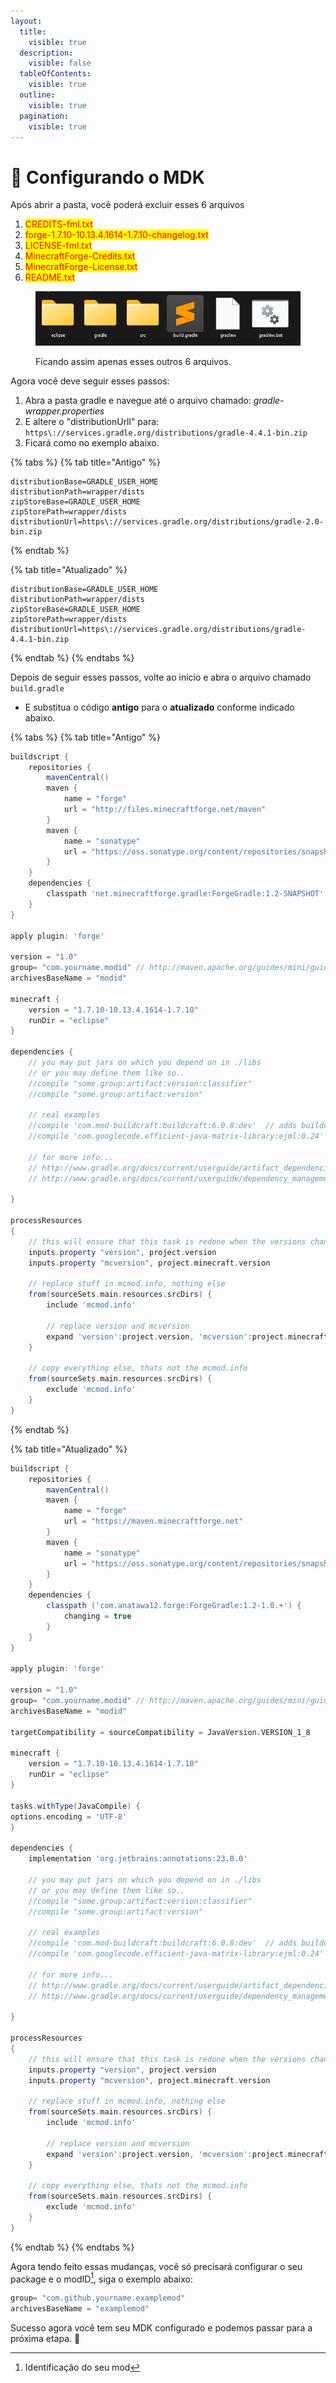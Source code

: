 ```yaml
---
layout:
  title:
    visible: true
  description:
    visible: false
  tableOfContents:
    visible: true
  outline:
    visible: true
  pagination:
    visible: true
---
```


# 🤖 Configurando o MDK

Após abrir a pasta, você poderá excluir esses 6 arquivos

1. <mark style="color:red;">CREDITS-fml.txt</mark>
2. <mark style="color:red;">forge-1.7.10-10.13.4.1614-1.7.10-changelog.txt</mark>
3. <mark style="color:red;">LICENSE-fml.txt</mark>
4. <mark style="color:red;">MinecraftForge-Credits.txt</mark>
5. <mark style="color:red;">MinecraftForge-License.txt</mark>
6. <mark style="color:red;">README.txt</mark>

<figure><img src="../../.gitbook/assets/image (24).png" alt=""><figcaption><p>Ficando assim apenas esses outros 6 arquivos.</p></figcaption></figure>

Agora você deve seguir esses passos:

1. Abra a pasta gradle e navegue até o arquivo chamado: _gradle-wrapper.properties_
2. E altere o "distributionUrll" para: `https\://services.gradle.org/distributions/gradle-4.4.1-bin.zip`
3. Ficará como no exemplo abaixo.

{% tabs %}
{% tab title="Antigo" %}
```properties
distributionBase=GRADLE_USER_HOME
distributionPath=wrapper/dists
zipStoreBase=GRADLE_USER_HOME
zipStorePath=wrapper/dists
distributionUrl=https\://services.gradle.org/distributions/gradle-2.0-bin.zip
```
{% endtab %}

{% tab title="Atualizado" %}
```properties
distributionBase=GRADLE_USER_HOME
distributionPath=wrapper/dists
zipStoreBase=GRADLE_USER_HOME
zipStorePath=wrapper/dists
distributionUrl=https\://services.gradle.org/distributions/gradle-4.4.1-bin.zip
```
{% endtab %}
{% endtabs %}

Depois de seguir esses passos, volte ao inicio e abra o arquivo chamado `build.gradle`

* E substitua o código **antigo** para o **atualizado** conforme indicado abaixo.

{% tabs %}
{% tab title="Antigo" %}
```gradle
buildscript {
    repositories {
        mavenCentral()
        maven {
            name = "forge"
            url = "http://files.minecraftforge.net/maven"
        }
        maven {
            name = "sonatype"
            url = "https://oss.sonatype.org/content/repositories/snapshots/"
        }
    }
    dependencies {
        classpath 'net.minecraftforge.gradle:ForgeGradle:1.2-SNAPSHOT'
    }
}

apply plugin: 'forge'

version = "1.0"
group= "com.yourname.modid" // http://maven.apache.org/guides/mini/guide-naming-conventions.html
archivesBaseName = "modid"

minecraft {
    version = "1.7.10-10.13.4.1614-1.7.10"
    runDir = "eclipse"
}

dependencies {
    // you may put jars on which you depend on in ./libs
    // or you may define them like so..
    //compile "some.group:artifact:version:classifier"
    //compile "some.group:artifact:version"
      
    // real examples
    //compile 'com.mod-buildcraft:buildcraft:6.0.8:dev'  // adds buildcraft to the dev env
    //compile 'com.googlecode.efficient-java-matrix-library:ejml:0.24' // adds ejml to the dev env

    // for more info...
    // http://www.gradle.org/docs/current/userguide/artifact_dependencies_tutorial.html
    // http://www.gradle.org/docs/current/userguide/dependency_management.html

}

processResources
{
    // this will ensure that this task is redone when the versions change.
    inputs.property "version", project.version
    inputs.property "mcversion", project.minecraft.version

    // replace stuff in mcmod.info, nothing else
    from(sourceSets.main.resources.srcDirs) {
        include 'mcmod.info'
                
        // replace version and mcversion
        expand 'version':project.version, 'mcversion':project.minecraft.version
    }
        
    // copy everything else, thats not the mcmod.info
    from(sourceSets.main.resources.srcDirs) {
        exclude 'mcmod.info'
    }
}

```
{% endtab %}

{% tab title="Atualizado" %}
```gradle
buildscript {
    repositories {
        mavenCentral()
        maven {
            name = "forge"
            url = "https://maven.minecraftforge.net"
        }
        maven {
            name = "sonatype"
            url = "https://oss.sonatype.org/content/repositories/snapshots/"
        }
    }
    dependencies {
        classpath ('com.anatawa12.forge:ForgeGradle:1.2-1.0.+') {
            changing = true
        }
    }
}

apply plugin: 'forge'

version = "1.0"
group= "com.yourname.modid" // http://maven.apache.org/guides/mini/guide-naming-conventions.html
archivesBaseName = "modid"

targetCompatibility = sourceCompatibility = JavaVersion.VERSION_1_8

minecraft {
    version = "1.7.10-10.13.4.1614-1.7.10"
    runDir = "eclipse"
}

tasks.withType(JavaCompile) {
options.encoding = 'UTF-8'
}

dependencies {
    implementation 'org.jetbrains:annotations:23.0.0'

    // you may put jars on which you depend on in ./libs
    // or you may define them like so..
    //compile "some.group:artifact:version:classifier"
    //compile "some.group:artifact:version"
      
    // real examples
    //compile 'com.mod-buildcraft:buildcraft:6.0.8:dev'  // adds buildcraft to the dev env
    //compile 'com.googlecode.efficient-java-matrix-library:ejml:0.24' // adds ejml to the dev env

    // for more info...
    // http://www.gradle.org/docs/current/userguide/artifact_dependencies_tutorial.html
    // http://www.gradle.org/docs/current/userguide/dependency_management.html

}

processResources
{
    // this will ensure that this task is redone when the versions change.
    inputs.property "version", project.version
    inputs.property "mcversion", project.minecraft.version

    // replace stuff in mcmod.info, nothing else
    from(sourceSets.main.resources.srcDirs) {
        include 'mcmod.info'
                
        // replace version and mcversion
        expand 'version':project.version, 'mcversion':project.minecraft.version
    }
        
    // copy everything else, thats not the mcmod.info
    from(sourceSets.main.resources.srcDirs) {
        exclude 'mcmod.info'
    }
}

```
{% endtab %}
{% endtabs %}

Agora tendo feito essas mudanças, você só precisará configurar o seu package e o modID[^1], siga o exemplo abaixo:

```gradle
group= "com.github.yourname.examplemod"
archivesBaseName = "examplemod"
```

Sucesso agora você tem seu MDK configurado e podemos passar para a próxima etapa. 🎊

[^1]: Identificação do seu mod
